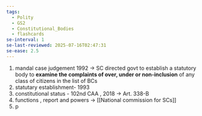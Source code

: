 ```yaml
---
tags:
  - Polity
  - GS2
  - Constitutional_Bodies
  - flashcards
se-interval: 1
se-last-reviewed: 2025-07-16T02:47:31
se-ease: 2.5
---
```

1. mandal case judgement 1992 -> SC directed govt to establish a statutory body to **examine the complaints of over, under or non-inclusion** of any class of citizens in the list of BCs
2. statutary establishment- 1993
3. constitutional status - 102nd CAA , 2018 -> Art. 338-B
4. functions , report and powers -> [[National commission for SCs]]
5. p
